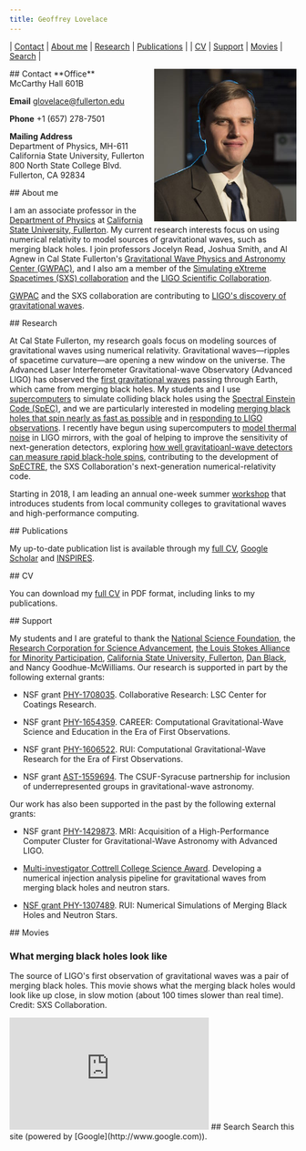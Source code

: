 ```yaml
---
title: Geoffrey Lovelace
---
```


| [Contact](#Contact) | [About me](#About) | [Research](#Research) | [Publications](#Publications) | 
| [CV](#CV) | [Support](#Support) | [Movies](#Movies) | [Search](#Search) |

<a name="Contact">
## Contact 
<img align="right" src="assets/GeoffreyLovelace_Website(1).jpg" width="250">
**Office**<br> McCarthy Hall 601B

**Email** [glovelace@fullerton.edu](mailto:glovelace@fullerton.edu)

**Phone** +1 (657) 278-7501

**Mailing Address**<br>
Department of Physics, MH-611<br>
California State University, Fullerton<br>
800 North State College Blvd.<br>
Fullerton, CA 92834<br>

<a name="About">
## About me 
  
I am an associate professor in the [Department of Physics](http://physics.fullerton.edu/) at [California State University, Fullerton](http://www.fullerton.edu). My current research interests focus on using numerical relativity to model sources of gravitational waves, such as merging black holes. I join professors Jocelyn Read, Joshua Smith, and Al Agnew in Cal State Fullerton's [Gravitational Wave Physics and Astronomy Center (GWPAC)](http://physics.fullerton.edu/gwpac/), and I also am a member of the [Simulating eXtreme Spacetimes (SXS) collaboration](http://www.black-holes.org/) and the [LIGO Scientific Collaboration](http://ligo.org/). 

[GWPAC](http://news.fullerton.edu/gravitational-waves/) and the SXS collaboration are contributing to [LIGO's discovery of gravitational waves](https://www.ligo.caltech.edu/news/ligo20160211).

<a name="Research">
## Research 
  
At Cal State Fullerton, my research goals focus on modeling sources of gravitational waves using numerical relativity. Gravitational waves—ripples of spacetime curvature—are opening a new window on the universe. The Advanced Laser Interferometer Gravitational-wave Observatory (Advanced LIGO) has observed the [first gravitational waves](http://arxiv.org/abs/arXiv:1602.03837) passing through Earth, which came from merging black holes. My students and I use [supercomputers](http://physics.fullerton.edu/gwpac/news/highlights/172-orca-upgrade) to simulate colliding black holes using the [Spectral Einstein Code (SpEC)](http://black-holes.org/SpEC.html), and we are particularly interested in modeling  [merging black holes that spin nearly as fast as possible](http://arxiv.org/abs/arXiv:1412.1803) and in [responding to LIGO observations](http://arxiv.org/abs/arXiv:1607.05377). I recently have begun using supercomputers to [model thermal noise](https://arxiv.org/abs/1707.07774) in LIGO mirrors, with the goal of helping to improve the sensitivity of next-generation detectors, exploring [how well gravitatioanl-wave detectors can measure rapid black-hole spins](https://arxiv.org/abs/1804.03704), contributing to the development of [SpECTRE](http://github.com/sxs-collaboration/spectre), the SXS Collaboration's next-generation numerical-relativity code.

Starting in 2018, I am leading an annual one-week summer
[workshop](Workshop2018) that introduces students from local
community colleges to gravitational waves and high-performance
computing.

<a name="Publications">
## Publications
  
My up-to-date publication list is available through my [full CV](assets/CV.pdf), [Google Scholar](https://scholar.google.com/citations?hl=en&user=NmbTrBEAAAAJ&view_op=list_works&sortby=pubdate) and [INSPIRES](https://inspirehep.net/author/profile/G.Lovelace.1).

<a name="CV">
## CV 
  
You can download my [full CV](assets/CV.pdf) in PDF format, including links to my publications.

<a name="Support">
## Support 
  
My students and I are grateful to thank the [National Science Foundation](http://www.nsf.gov/), the [Research Corporation for Science Advancement](http://rescorp.org/), [the Louis Stokes Alliance for Minority Participation](http://www.fullerton.edu/lsamp/), [California State University, Fullerton](http://www.fullerton.edu), [Dan Black](http://news.fullerton.edu/2017su/CSU-Dan-Black%20.aspx), and Nancy Goodhue-McWilliams. Our research is supported in part by the following external grants:

* NSF grant [PHY-1708035](https://www.nsf.gov/awardsearch/showAward?AWD_ID=1708035). Collaborative Research: LSC Center for Coatings Research.

* NSF grant [PHY-1654359](https://www.nsf.gov/awardsearch/showAward?AWD_ID=1654359). CAREER: Computational Gravitational-Wave Science and Education in the Era of First Observations.

* NSF grant [PHY-1606522](http://www.nsf.gov/awardsearch/showAward?AWD_ID=1606522&HistoricalAwards=false). RUI: Computational Gravitational-Wave Research for the Era of First Observations.

* NSF grant [AST-1559694](http://www.nsf.gov/awardsearch/showAward?AWD_ID=1559694&HistoricalAwards=false). The CSUF-Syracuse partnership for inclusion of underrepresented groups in gravitational-wave astronomy.

Our work has also been supported in the past by the following external grants:

* NSF grant [PHY-1429873](http://www.nsf.gov/awardsearch/showAward?AWD_ID=1429873&HistoricalAwards=false). MRI: Acquisition of a High-Performance Computer Cluster for Gravitational-Wave Astronomy with Advanced LIGO.

* [Multi-investigator Cottrell College Science Award](http://physics.fullerton.edu/gwpac/news/highlights/167-jocelyn-geoffrey-rescorp). Developing a numerical injection analysis pipeline for gravitational waves from merging black holes and neutron stars.

* [NSF grant PHY-1307489](http://www.nsf.gov/awardsearch/showAward?AWD_ID=1307489&HistoricalAwards=false). RUI: Numerical Simulations of Merging Black Holes and Neutron Stars.

<a name="Movies">
## Movies
  
### What merging black holes look like

The source of LIGO's first observation of gravitational waves was a pair of merging black holes. This movie shows what the merging black holes would look like up close, in slow motion (about 100 times slower than real time). Credit: SXS Collaboration.

<iframe width="350" height="197" src="https://www.youtube.com/embed/Zt8Z_uzG71o" frameborder="0" allow="autoplay; encrypted-media" allowfullscreen></iframe>

<a name="Search">
## Search
Search this site (powered by [Google](http://www.google.com)).
<script>
  (function() {
    var cx = '004225925451245191150:jtg9_7ol2mg';
    var gcse = document.createElement('script');
    gcse.type = 'text/javascript';
    gcse.async = true;
    gcse.src = 'https://cse.google.com/cse.js?cx=' + cx;
    var s = document.getElementsByTagName('script')[0];
    s.parentNode.insertBefore(gcse, s);
  })();
</script>
<gcse:searchbox-only></gcse:searchbox-only>
